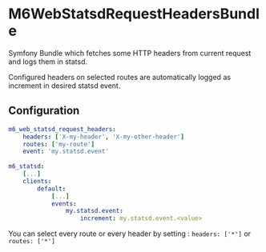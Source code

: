 # M6WebStatsdRequestHeadersBundle

Symfony Bundle which fetches some HTTP headers from current request and logs them in statsd.

Configured headers on selected routes are automatically logged as increment in desired statsd event.

## Configuration

```yml
m6_web_statsd_request_headers:
    headers: ['X-my-header', 'X-my-other-header']
    routes: ['my-route']
    event: 'my.statsd.event'
 
m6_statsd:
    [...]
    clients:
        default:
            [...]
            events:    
                my.statsd.event:
                    increment: my.statsd.event.<value>

```
You can select every route or every header by setting :
`headers: ['*']`
or
`routes: ['*']`